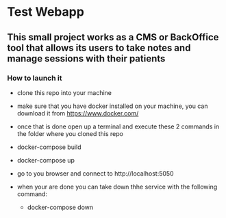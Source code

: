 # Test Webapp

## This small project works as a CMS or BackOffice tool that allows its users to take notes and manage sessions with their patients

### How to launch it
- clone this repo into your machine
- make sure that you have docker installed on your machine, you can download it from https://www.docker.com/
- once that is done open up a terminal and execute these 2 commands in the folder where you cloned this repo
 - docker-compose build
 - docker-compose up
 - go to you browser and connect to http://localhost:5050

- when your are done you can take down thhe service with the following command:
  - docker-compose down